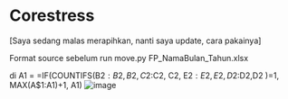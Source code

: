 # Corestress

[Saya sedang malas merapihkan, nanti saya update, cara pakainya]

Format source sebelum run move.py
FP_NamaBulan_Tahun.xlsx

di A1 = =IF(COUNTIFS(B$2:B2, B2, C$2:C2, C2, E$2:E2, E2, D$2:D2,D2 )=1, MAX(A$1:A1)+1, A1)
![image](https://github.com/user-attachments/assets/57018077-b4c2-4ddd-8a9b-77c2bfff30c2)
